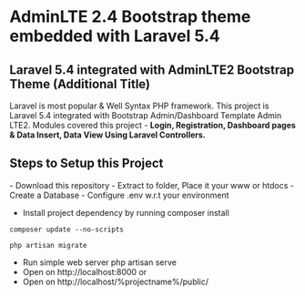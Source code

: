 <h1>AdminLTE 2.4 Bootstrap theme embedded with Laravel 5.4</h1>
<h2>Laravel 5.4 integrated with AdminLTE2 Bootstrap Theme (Additional Title)</h2>

Laravel is most popular & Well Syntax PHP framework. This project is Laravel 5.4 integrated with Bootstrap Admin/Dashboard Template Admin LTE2. Modules covered this project - <strong>Login, Registration, Dashboard pages & Data Insert, Data View Using Laravel Controllers.</strong>

<h2>Steps to Setup this Project</h2>
- Download this repository
- Extract to folder, Place it your www or htdocs
-  Create a Database
- Configure .env w.r.t your environment
    
- Install project dependency by running composer install
<pre><code>composer update --no-scripts</code></pre>
<pre><code>php artisan migrate</code></pre>

- Run simple web server php artisan serve
- Open on http://localhost:8000
or
- Open on http://localhost/%projectname%/public/